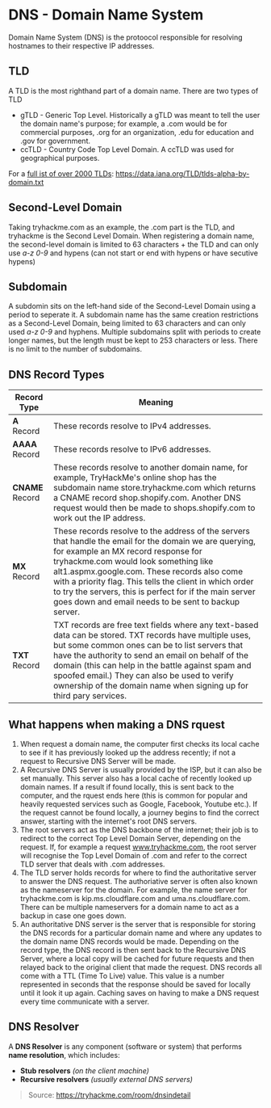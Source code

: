 # DNS - Domain Name System
Domain Name System (DNS) is the protoocol responsible for resolving hostnames to their respective IP addresses.

## TLD
A TLD is the most righthand part of a domain name. There are two types of TLD
 * gTLD - Generic Top Level. Historically a gTLD was meant to tell the user the domain name's purpose; for example, a .com would be for commercial purposes, .org for an organization, .edu for education and .gov for government.
 * ccTLD - Country Code Top Level Domain. A ccTLD was used for geographical purposes. 

For a [full ist of over 2000 TLDs](tlds-alpha-by-domain.txt): https://data.iana.org/TLD/tlds-alpha-by-domain.txt

## Second-Level Domain
Taking tryhackme.com as an example, the .com part is the TLD, and tryhackme is the Second Level Domain. When registering a domain name, the second-level domain is limited to 63 characters + the TLD and can only use *a-z 0-9* and hypens (can not start or end with hypens or have secutive hypens)

## Subdomain
A subdomin sits on the left-hand side of the Second-Level Domain using a period to seperate it. A subdomain name has the same creation restrictions as a Second-Level Domain, being limited to 63 characters and can only used *a-z 0-9* and hyphens. Multiple subdomains split with periods to create longer names, but the length must be kept to 253 characters or less. There is no limit to the number of subdomains.

## DNS Record Types
|Record Type|Meaning|
|---|---|
|**A** Record|These records resolve to IPv4 addresses.|
|**AAAA** Record|These records resolve to IPv6 addresses.|
|**CNAME** Record|These records resolve to another domain name, for example, TryHackMe's online shop has the subdomain name store.tryhackme.com which returns a CNAME record shop.shopify.com. Another DNS request would then be made to shops.shopify.com to work out the IP address.|
|**MX** Record|These records resolve to the address of the servers that handle the email for the domain we are querying, for example an MX record response for tryhackme.com would look something like alt1.aspmx.google.com. These records also come with a priority flag. This tells the client in which order to try the servers, this is perfect for if the main server goes down and email needs to be sent to backup server.|
|**TXT** Record|TXT records are free text fields where any text-based data can be stored. TXT records have multiple uses, but some common ones can be to list servers that have the authority to send an email on behalf of the domain (this can help in the battle against spam and spoofed email.) They can also be used to verify ownership of the domain name when signing up for third pary services.|
  

## What happens when making a DNS rquest
 1. When request a domain name, the computer first checks its local cache to see if it has previously looked up the address recently; if not a request to Recursive DNS Server will be made. 
 2. A Recursive DNS Server is usually provided by the ISP, but it can also be set manually. This server also has a local cache of recently looked up domain names. If a result if found locally, this is sent back to the computer, and the rquest ends here (this is common for popular and heavily requested services such as Google, Facebook, Youtube etc.). If the request cannot be found locally, a journey begins to find the correct answer, starting with the internet's root DNS servers. 
 3. The root servers act as the DNS backbone of the internet; their job is to redirect to the correct Top Level Domain Server, depending on the request. If, for example a request www.tryhackme.com, the root server will recognise the Top Level Domain of .com and refer to the correct TLD server that deals with .com addresses.
 4. The TLD server holds records for where to find the authoritative server to answer the DNS request. The authoriative server is often also known as the nameserver for the domain. For example, the name server for tryhackme.com is kip.ms.cloudflare.com and uma.ns.cloudflare.com. There can be multiple nameservers for a domain name to act as a backup in case one goes down.
 5. An authoritative DNS server is the server that is responsible for storing the DNS records for a particular domain name and where any updates to the domain name DNS records would be made. Depending on the record type, the DNS record is then sent back to the Recursive DNS Server, where a local copy will be cached for future requests and then relayed back to the original client that made the request. DNS records all come with a TTL (Time To Live) value. This value is a number represented in seconds that the response should be saved for locally until it look it up again. Caching saves on having to make a DNS request every time communicate with a server.

## DNS Resolver
A **DNS Resolver** is any component (software or system) that performs **name resolution**, which includes:
 * **Stub resolvers** *(on the client machine)*
 * **Recursive resolvers** *(usually external DNS servers)*


> Source: https://tryhackme.com/room/dnsindetail
